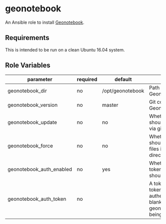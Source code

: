 geonotebook
===========

An Ansible role to install [Geonotebook](https://github.com/opengeoscience/geonotebook).

Requirements
------------

This is intended to be run on a clean Ubuntu 16.04 system.

Role Variables
--------------

| parameter                | required | default          | comments                                                                                                                        |
| ------------------------ | -------- | ---------------- | ------------------------------------------------------------------------------------------------------------------------------- |
| geonotebook_dir          | no       | /opt/geonotebook | Path to download and build Geonotebook in.                                                                                      |
| geonotebook_version      | no       | master           | Git commit-ish for fetching Geonotebook.                                                                                        |
| geonotebook_update       | no       | no               | Whether provisioning should fetch new versions via git.                                                                         |
| geonotebook_force        | no       | no               | Whether provisioning should discard modified files in the working directory.                                                    |
| geonotebook_auth_enabled | no       | yes              | Whether or not Jupyter token based authentication should be enabled.                                                            |
| geonotebook_auth_token   | no       |                  | A token to use for Jupyter token based authentication. If this is blank, it is equivalent to geonotebook_auth_enabled being no. |
